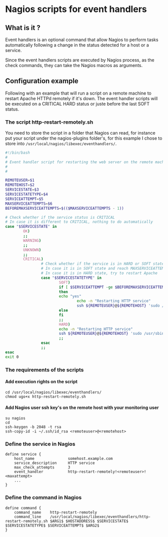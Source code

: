 # Nagios scripts for event handlers

## What is it ?

Event handlers is an optional command that allow Nagios to perform tasks automatically following a change in the status detected for a host or a service.

Since the event handlers scripts are executed by Nagios process, as the check commands, they can take the Nagios macros as arguments.

## Configuration example

Following with an example that will run a script on a remote machine to restart Apache HTTPd remotely if it's down. The event handler scripts will be executed on a CRITICAL HARD status or juste before the last SOFT status.  

### The script http-restart-remotely.sh

You need to store the script in a folder that Nagios can read, for instance put your script under the nagios-plugins folder's, for this example I chose to store into ```/usr/local/nagios/libexec/eventhandlers/```.

```bash
#!/bin/bash
#
# Event handler script for restarting the web server on the remote machine
#
#

REMOTEUSER=$1
REMOTEHOST=$2
SERVICESTATE=$3
SERVICESTATETYPE=$4
SERVICEATTEMPT=$5
MAXSERVICEATTEMPTS=$6
BEFOREMAXSERVICEATTEMPTS=$(($MAXSERVICEATTEMPTS - 1))

# Check whether if the service status is CRITICAL
# In case it is different to CRITICAL, nothing to do automatically
case "$SERVICESTATE" in
        OK)
        ;;
        WARNING)
        ;;
        UNKNOWN)
        ;;
        CRITICAL)
				# Check whether if the service is in HARD or SOFT state
				# In case it is in SOFT state and reach MAXSERVICEATTEMPTS - 1, try to restart Apache
				# In case it is in HARD state, try to restart Apache
                case "$SERVICESTATETYPE" in
                        SOFT)
                        if [ $SERVICEATTEMPT -ge $BEFOREMAXSERVICEATTEMPTS ]
                        then
                        echo "yes"
                                echo -n "Restarting HTTP service"
                                ssh ${REMOTEUSER}@${REMOTEHOST} 'sudo /usr/sbin/service apache2 status > /dev/null 2>&1 && echo "Apache already started" && exit 0 || sudo /usr/sbin/apache2ctl -t > /dev/null 2>&1 && sudo /usr/sbin/service apache2 start > /dev/null 2>&1 && echo "Apache successfully started"'
                        else
                        fi
                        ;;
                        HARD)
                        echo -n "Restarting HTTP service"
                        ssh ${REMOTEUSER}@${REMOTEHOST} 'sudo /usr/sbin/service apache2 status > /dev/null 2>&1 && echo "Apache already started" && exit 0 || sudo /usr/sbin/apache2ctl -t > /dev/null 2>&1 && sudo /usr/sbin/service apache2 start > /dev/null 2>&1 && echo "Apache successfully started"'
                        ;;
                esac
                ;;
esac
exit 0
```

### The requirements of the scripts

#### Add execution rights on the script

```
cd /usr/local/nagios/libexec/eventhandlers/
chmod ugo+x http-restart-remotely.sh
```

#### Add Nagios user ssh key's on the remote host with your monitoring user

```
su nagios
cd
ssh-keygen -b 2048 -t rsa
ssh-copy-id -i ~/.ssh/id_rsa <remoteuser>@<remotehost>
```

### Define the service in Nagios

```
define service {
    host_name               somehost.example.com
    service_description     HTTP service
    max_check_attempts      3
    event_handler           http-restart-remotely!<remoteuser>!<maxattempt>
    ...
}
```

### Define the command in Nagios

```
define command {
    command_name    http-restart-remotely
    command_line    /usr/local/nagios/libexec/eventhandlers/http-restart-remotely.sh $ARG1$ $HOSTADDRESS$ $SERVICESTATE$ $SERVICESTATETYPE$ $SERVICEATTEMPT$ $ARG2$
}
```
